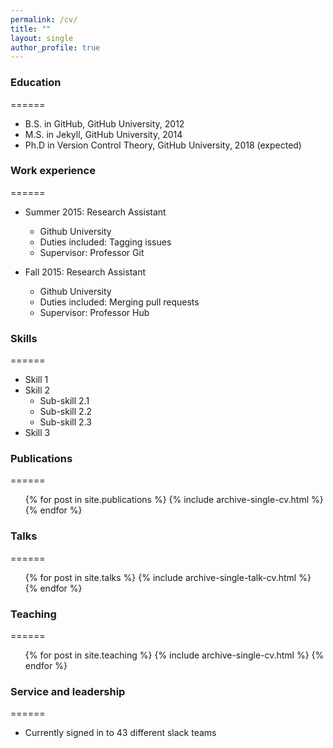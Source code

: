 ```yaml
---
permalink: /cv/
title: "" 
layout: single
author_profile: true  
---
```


### Education
======
* B.S. in GitHub, GitHub University, 2012
* M.S. in Jekyll, GitHub University, 2014
* Ph.D in Version Control Theory, GitHub University, 2018 (expected)

### Work experience
======
* Summer 2015: Research Assistant
  * Github University
  * Duties included: Tagging issues
  * Supervisor: Professor Git

* Fall 2015: Research Assistant
  * Github University
  * Duties included: Merging pull requests
  * Supervisor: Professor Hub
  
### Skills
======
* Skill 1
* Skill 2
  * Sub-skill 2.1
  * Sub-skill 2.2
  * Sub-skill 2.3
* Skill 3

### Publications
======
  <ul>{% for post in site.publications %}
    {% include archive-single-cv.html %}
  {% endfor %}</ul>
  
### Talks
======
  <ul>{% for post in site.talks %}
    {% include archive-single-talk-cv.html %}
  {% endfor %}</ul>
  
### Teaching
======
  <ul>{% for post in site.teaching %}
    {% include archive-single-cv.html %}
  {% endfor %}</ul>
  
### Service and leadership
======
* Currently signed in to 43 different slack teams
